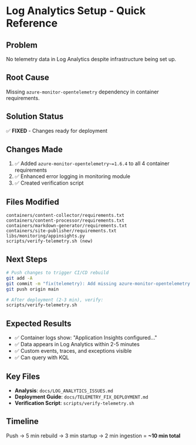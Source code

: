 # Log Analytics Setup - Quick Reference

## Problem
No telemetry data in Log Analytics despite infrastructure being set up.

## Root Cause
Missing `azure-monitor-opentelemetry` dependency in container requirements.

## Solution Status
✅ **FIXED** - Changes ready for deployment

## Changes Made
1. ✅ Added `azure-monitor-opentelemetry~=1.6.4` to all 4 container requirements
2. ✅ Enhanced error logging in monitoring module
3. ✅ Created verification script

## Files Modified
```
containers/content-collector/requirements.txt
containers/content-processor/requirements.txt
containers/markdown-generator/requirements.txt
containers/site-publisher/requirements.txt
libs/monitoring/appinsights.py
scripts/verify-telemetry.sh (new)
```

## Next Steps
```bash
# Push changes to trigger CI/CD rebuild
git add -A
git commit -m "fix(telemetry): Add missing azure-monitor-opentelemetry dependency"
git push origin main

# After deployment (2-3 min), verify:
scripts/verify-telemetry.sh
```

## Expected Results
- ✅ Container logs show: "Application Insights configured..."
- ✅ Data appears in Log Analytics within 2-5 minutes
- ✅ Custom events, traces, and exceptions visible
- ✅ Can query with KQL

## Key Files
- **Analysis**: `docs/LOG_ANALYTICS_ISSUES.md`
- **Deployment Guide**: `docs/TELEMETRY_FIX_DEPLOYMENT.md`
- **Verification Script**: `scripts/verify-telemetry.sh`

## Timeline
Push → 5 min rebuild → 3 min startup → 2 min ingestion = **~10 min total**
